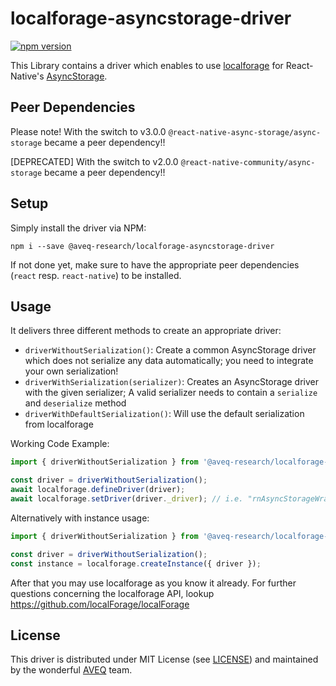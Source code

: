 # localforage-asyncstorage-driver

[![npm version](https://badge.fury.io/js/%40aveq-research%2Flocalforage-asyncstorage-driver.svg)](https://badge.fury.io/js/%40aveq-research%2Flocalforage-asyncstorage-driver)

This Library contains a driver which enables to use [localforage](https://github.com/localForage/localForage) for React-Native's [AsyncStorage](https://github.com/react-native-community/async-storage).

## Peer Dependencies

Please note! With the switch to v3.0.0 `@react-native-async-storage/async-storage` became a peer dependency!!

[DEPRECATED] With the switch to v2.0.0 `@react-native-community/async-storage` became a peer dependency!!

## Setup

Simply install the driver via NPM:

`npm i --save @aveq-research/localforage-asyncstorage-driver`

If not done yet, make sure to have the appropriate peer dependencies (`react` resp. `react-native`) to be installed.

## Usage

It delivers three different methods to create an appropriate driver:

- `driverWithoutSerialization()`: Create a common AsyncStorage driver which does not serialize any data automatically; you need to integrate your own serialization!
- `driverWithSerialization(serializer)`: Creates an AsyncStorage driver with the given serializer; A valid serializer needs to contain a `serialize` and `deserialize` method
- `driverWithDefaultSerialization()`: Will use the default serialization from localforage

Working Code Example:

```js
import { driverWithoutSerialization } from '@aveq-research/localforage-asyncstorage-driver';

const driver = driverWithoutSerialization();
await localforage.defineDriver(driver);
await localforage.setDriver(driver._driver); // i.e. "rnAsyncStorageWrapper"
```

Alternatively with instance usage:

```js
import { driverWithoutSerialization } from '@aveq-research/localforage-asyncstorage-driver';

const driver = driverWithoutSerialization();
const instance = localforage.createInstance({ driver });
```

After that you may use localforage as you know it already. For further questions concerning the localforage API, lookup https://github.com/localForage/localForage

## License

This driver is distributed under
MIT License (see [LICENSE](https://github.com/aveq-research/localforage-asyncstorage-driver/blob/master/LICENSE)) and maintained by the wonderful [AVEQ](https://aveq.info) team.
